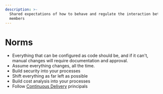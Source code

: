 ```yaml
---
description: >-
  Shared expectations of how to behave and regulate the interaction between team
  members
---
```


# Norms

* Everything that can be configured as code should be, and if it can't, manual changes will require documentation and approval.
* Assume everything changes, all the time.
* Build security into your processes
* Shift everything as far left as possible
* Build cost analysis into your processes
* Follow [Continuous Delivery](https://continuousdelivery.com/principles) principals

